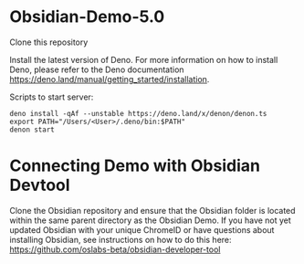 # Obsidian-Demo-5.0

Clone this repository

Install the latest version of Deno. For more information on how to install Deno, please refer to the Deno documentation https://deno.land/manual/getting_started/installation.

Scripts to start server:
```
deno install -qAf --unstable https://deno.land/x/denon/denon.ts
export PATH="/Users/<User>/.deno/bin:$PATH"
denon start
```

# Connecting Demo with Obsidian Devtool

Clone the Obsidian repository and ensure that the Obsidian folder is located within the same parent directory as the Obsidian Demo.
If you have not yet updated Obsidian with your unique ChromeID or have questions about installing Obsidian, see instructions on how to do this here: https://github.com/oslabs-beta/obsidian-developer-tool 
